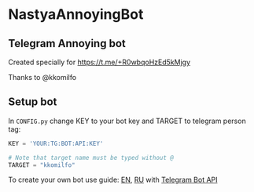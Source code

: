 # NastyaAnnoyingBot
## Telegram Annoying bot
Created specially for https://t.me/+R0wbqoHzEd5kMjgy

Thanks to @kkomilfo

## Setup bot
In `CONFIG.py` change KEY to your bot key and TARGET to telegram person tag:
```python
KEY = 'YOUR:TG:BOT:API:KEY'

# Note that target name must be typed without @
TARGET = "kkomilfo"
```

To create your own bot use guide: [EN](https://core.telegram.org/bots), [RU](https://habr.com/ru/post/262247/) with [Telegram Bot API](https://core.telegram.org/bots/api)
